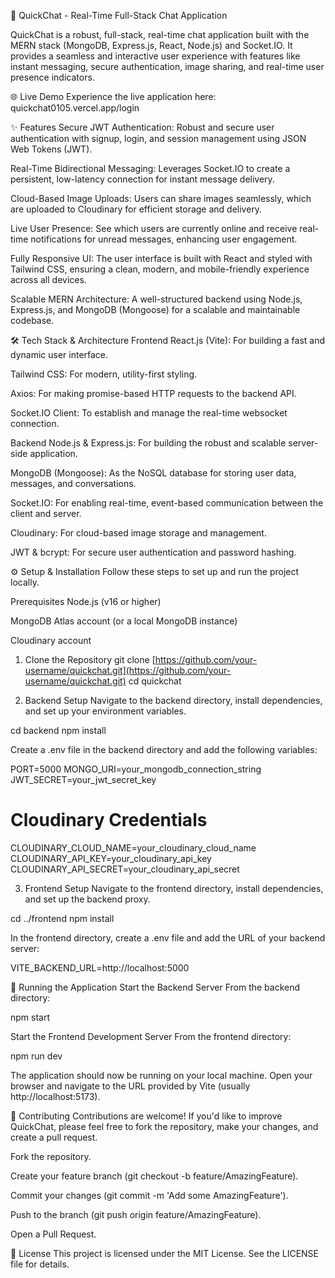 🚀 QuickChat - Real-Time Full-Stack Chat Application

QuickChat is a robust, full-stack, real-time chat application built with the MERN stack (MongoDB, Express.js, React, Node.js) and Socket.IO. It provides a seamless and interactive user experience with features like instant messaging, secure authentication, image sharing, and real-time user presence indicators.

🌐 Live Demo
Experience the live application here: quickchat0105.vercel.app/login

✨ Features
Secure JWT Authentication: Robust and secure user authentication with signup, login, and session management using JSON Web Tokens (JWT).

Real-Time Bidirectional Messaging: Leverages Socket.IO to create a persistent, low-latency connection for instant message delivery.

Cloud-Based Image Uploads: Users can share images seamlessly, which are uploaded to Cloudinary for efficient storage and delivery.

Live User Presence: See which users are currently online and receive real-time notifications for unread messages, enhancing user engagement.

Fully Responsive UI: The user interface is built with React and styled with Tailwind CSS, ensuring a clean, modern, and mobile-friendly experience across all devices.

Scalable MERN Architecture: A well-structured backend using Node.js, Express.js, and MongoDB (Mongoose) for a scalable and maintainable codebase.

🛠️ Tech Stack & Architecture
Frontend
React.js (Vite): For building a fast and dynamic user interface.

Tailwind CSS: For modern, utility-first styling.

Axios: For making promise-based HTTP requests to the backend API.

Socket.IO Client: To establish and manage the real-time websocket connection.

Backend
Node.js & Express.js: For building the robust and scalable server-side application.

MongoDB (Mongoose): As the NoSQL database for storing user data, messages, and conversations.

Socket.IO: For enabling real-time, event-based communication between the client and server.

Cloudinary: For cloud-based image storage and management.

JWT & bcrypt: For secure user authentication and password hashing.

⚙️ Setup & Installation
Follow these steps to set up and run the project locally.

Prerequisites
Node.js (v16 or higher)

MongoDB Atlas account (or a local MongoDB instance)

Cloudinary account

1. Clone the Repository
git clone [https://github.com/your-username/quickchat.git](https://github.com/your-username/quickchat.git)
cd quickchat

2. Backend Setup
Navigate to the backend directory, install dependencies, and set up your environment variables.

cd backend
npm install

Create a .env file in the backend directory and add the following variables:

PORT=5000
MONGO_URI=your_mongodb_connection_string
JWT_SECRET=your_jwt_secret_key

# Cloudinary Credentials
CLOUDINARY_CLOUD_NAME=your_cloudinary_cloud_name
CLOUDINARY_API_KEY=your_cloudinary_api_key
CLOUDINARY_API_SECRET=your_cloudinary_api_secret

3. Frontend Setup
Navigate to the frontend directory, install dependencies, and set up the backend proxy.

cd ../frontend
npm install

In the frontend directory, create a .env file and add the URL of your backend server:

VITE_BACKEND_URL=http://localhost:5000

🚀 Running the Application
Start the Backend Server
From the backend directory:

npm start

Start the Frontend Development Server
From the frontend directory:

npm run dev

The application should now be running on your local machine. Open your browser and navigate to the URL provided by Vite (usually http://localhost:5173).

🤝 Contributing
Contributions are welcome! If you'd like to improve QuickChat, please feel free to fork the repository, make your changes, and create a pull request.

Fork the repository.

Create your feature branch (git checkout -b feature/AmazingFeature).

Commit your changes (git commit -m 'Add some AmazingFeature').

Push to the branch (git push origin feature/AmazingFeature).

Open a Pull Request.

📜 License
This project is licensed under the MIT License. See the LICENSE file for details.
